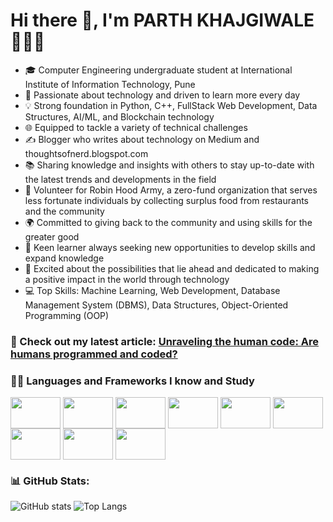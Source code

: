 # Hi there 👋, I'm PARTH KHAJGIWALE 👩🏻‍💻
- 🎓 Computer Engineering undergraduate student at International Institute of Information Technology, Pune
- 🚀 Passionate about technology and driven to learn more every day
- 💡 Strong foundation in Python, C++, FullStack Web Development, Data Structures, AI/ML, and Blockchain technology
-  🌐 Equipped to tackle a variety of technical challenges
- ✍️ Blogger who writes about technology on Medium and thoughtsofnerd.blogspot.com
- 📚 Sharing knowledge and insights with others to stay up-to-date with the latest trends and developments in the field
- 💪 Volunteer for Robin Hood Army, a zero-fund organization that serves less fortunate individuals by collecting surplus food from restaurants and the community
- 🌍 Committed to giving back to the community and using skills for the greater good
- 🌱 Keen learner always seeking new opportunities to develop skills and expand knowledge
- 🌟 Excited about the possibilities that lie ahead and dedicated to making a positive impact in the world through technology
- 💻 Top Skills: Machine Learning, Web Development, Database Management System (DBMS), Data Structures, Object-Oriented Programming (OOP)

### 📝 Check out my latest article: [Unraveling the human code: Are humans programmed and coded?](https://timesofindia.indiatimes.com/readersblog/thoughtsofnerd/unraveling-the-human-code-are-humans-programmed-and-coded-55190/)

### 👨‍💻 Languages and Frameworks I know and Study

<img align="center" height="50px" width="80px" src="https://img.shields.io/badge/-A8B9CC?logo=C&logoColor=white"> <img align="center" height="50px" width="80px" src="https://img.shields.io/badge/-00599C?logo=cplusplus&logoColor=white"> <img align="center" height="50px" width="80px" src="https://img.shields.io/badge/-E34F26?logo=html5&logoColor=white"> <img align="center" height="50px" width="80px" src="https://img.shields.io/badge/-1572B6?logo=css3&logoColor=white"> <img align="center" height="50px" width="80px" src="https://img.shields.io/badge/-F7DF1E?logo=javascript&logoColor=white"> <img align="center" height="50px" width="80px" src="https://img.shields.io/badge/-4479A1?logo=mysql&logoColor=white"> <img align="center" height="50px" width="80px" src="https://img.shields.io/badge/-777BB4?logo=php&logoColor=white"> <img align="center" height="50px" width="80px" src="https://img.shields.io/badge/-000000?logo=flask&logoColor=white"> <img align="center" height="50px" width="80px" src="https://img.shields.io/badge/-3776AB?logo=python&logoColor=white"> 


### 📊 GitHub Stats: 
 
![GitHub stats](https://github-readme-stats.vercel.app/api?username=parthkhajgiwale&show_icons=true&theme=dark) ![Top Langs](https://github-readme-stats.vercel.app/api/top-langs/?username=parthkhajgiwale&layout=compact&theme=dark)
